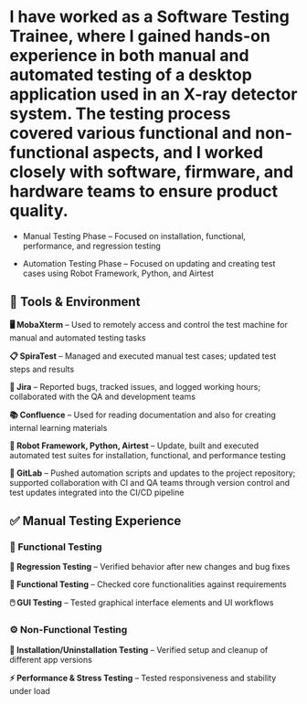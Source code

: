 #  I have worked as a Software Testing Trainee, where I gained hands-on experience in both manual and automated testing of a desktop application used in an X-ray detector system. The testing process covered various functional and non-functional aspects, and I worked closely with software, firmware, and hardware teams to ensure product quality.
- Manual Testing Phase – Focused on installation, functional, performance, and regression testing

- Automation Testing Phase – Focused on updating and creating test cases using Robot Framework, Python, and Airtest

## 🧰 Tools & Environment ##

**🖥️ MobaXterm** – Used to remotely access and control the test machine for manual and automated testing tasks

**📋 SpiraTest** – Managed and executed manual test cases; updated test steps and results

**🐞 Jira** – Reported bugs, tracked issues, and logged working hours; collaborated with the QA and development teams

**📚 Confluence** – Used for reading documentation and also for creating internal learning materials

**🧪 Robot Framework, Python, Airtest** – Update, built and executed automated test suites for installation, functional, and performance testing

**🧬 GitLab** – Pushed automation scripts and updates to the project repository; supported collaboration with CI and QA teams through version control and test updates integrated into the CI/CD pipeline

## ✅ Manual Testing Experience ##
### 🧩 Functional Testing
**🔁 Regression Testing** – Verified behavior after new changes and bug fixes

**🧪 Functional Testing** – Checked core functionalities against requirements

**🖱️ GUI Testing** – Tested graphical interface elements and UI workflows

### ⚙️ Non-Functional Testing
**💾 Installation/Uninstallation Testing** – Verified setup and cleanup of different app versions

**⚡ Performance & Stress Testing** – Tested responsiveness and stability under load

